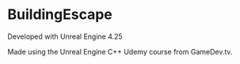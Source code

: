 # BuildingEscape

Developed with Unreal Engine 4.25

Made using the Unreal Engine C++ Udemy course from GameDev.tv.
